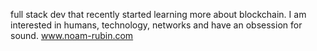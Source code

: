 full stack dev that recently started learning more about blockchain. 
I am interested in humans, technology, networks and have an obsession for sound. 
www.noam-rubin.com 


<!---
noamrubin22/noamrubin22 is a ✨ special ✨ repository because its `README.md` (this file) appears on your GitHub profile.
You can click the Preview link to take a look at your changes.
--->
